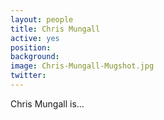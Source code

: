 ```yaml
---
layout: people
title: Chris Mungall
active: yes
position: 
background: 
image: Chris-Mungall-Mugshot.jpg
twitter: 
---
```


Chris Mungall is...
